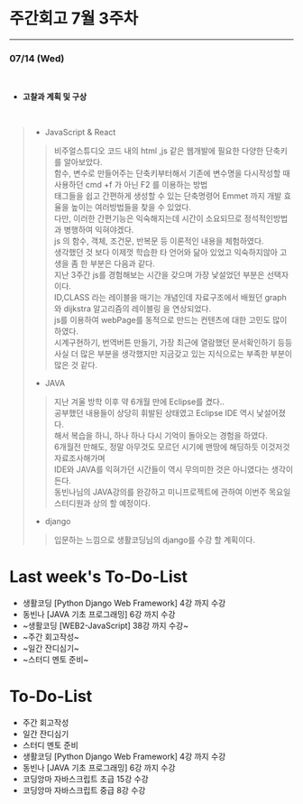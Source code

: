 # 주간회고 7월 3주차
---

### 07/14 (Wed)
<br>

+ **고찰과 계획 및 구상** <br>
<br>

>* JavaScript & React
>>  비주얼스튜디오 코드 내의 html ,js 같은 웹개발에 필요한 다양한 단축키를 알아보았다.<br>
>>  함수, 변수로 만들어주는 단축키부터해서 기존에 변수명을 다시작성할 때 사용하던 cmd +f 가 아닌 F2 를 이용하는 방법<br>
>>  태그들을 쉽고 간편하게 생성할 수 있는 단축명령어 Emmet 까지 개발 효율을 높이는 여러방법들을 찾을 수 있었다.<br>
>>  다만, 이러한 간편기능은 익숙해지는데 시간이 소요되므로 정석적인방법과 병행하여 익혀야겠다.<br>
>>  js 의 함수, 객체, 조건문, 반복문 등 이론적인 내용을 체험하였다. <br>
>>  생각했던 것 보다 이제껏 학습한 타 언어와 닮아 있었고 익숙하지않아 고생을 좀 한 부분은 다음과 같다.<br>
>>  지난 3주간 js를 경험해보는 시간을 갖으며 가장 낯설었던 부분은 선택자이다. <br>
>>  ID,CLASS 라는 레이블을 매기는 개념인데 자료구조에서 배웠던 graph 와 dijkstra 알고리즘의 레이블링 을 연상되었다.<br>
>>  js를 이용하여 webPage를 동적으로 만드는 컨텐츠에 대한 고민도 많이 하였다.<br> 
>>  시계구현하기, 번역버튼 만들기, 가장 최근에 열람했던 문서확인하기 등등 <br> 
>>  사실 더 많은 부분을 생각했지만 지금갖고 있는 지식으로는 부족한 부분이 많은 것 같다. 
>
>* JAVA
>> 지난 겨울 방학 이후 약 6개월 만에 Eclipse를 켰다..<br>
>> 공부했던 내용들이 상당히 휘발된 상태였고 Eclipse IDE 역시 낯설어졌다.<br>
>> 해서 복습을 하니, 하나 하나 다시 기억이 돌아오는 경험을 하였다. <br>
>> 6개월전 만해도, 정말 아무것도 모르던 시기에 맨땅에 해딩하듯 이것저것 자료조사해가며 <br>
>> IDE와 JAVA를 익혀가던 시간들이 역시 무의미한 것은 아니였다는 생각이 든다.<br>
>> 동빈나님의 JAVA강의를 완강하고 미니프로젝트에 관하여 이번주 목요일 스터디원과 상의 할 예정이다.
>
>
>* django
>> 입문하는 느낌으로 생활코딩님의 django를 수강 할 계획이다.
>
>  


# Last week's To-Do-List
+ 생활코딩 [Python Django Web Framework] 4강 까지 수강
+ 동빈나 [JAVA 기초 프로그래밍] 6강 까지 수강
+ ~생활코딩 [WEB2-JavaScript] 38강 까지 수강~
+ ~주간 회고작성~
+ ~일간 잔디심기~
+ ~스터디 멘토 준비~

# To-Do-List
+ 주간 회고작성
+ 일간 잔디심기
+ 스터디 멘토 준비
+ 생활코딩 [Python Django Web Framework] 4강 까지 수강
+ 동빈나 [JAVA 기초 프로그래밍] 6강 까지 수강
+ 코딩앙마 자바스크립트 초급 15강 수강
+ 코딩앙마 자바스크립트 중급 8강 수강
